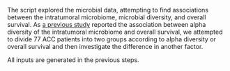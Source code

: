 The script explored the microbial data, attempting to find associations between the intratumoral microbiome, microbial diversity, and overall survival. As [a previous study](https://jamanetwork.com/journals/jamaoncology/fullarticle/2794337) reported the association between alpha diversity of the intratumoral microbiome and overall survival, we attempted to divide 77 ACC patients into two groups according to alpha diversity or overall survival and then investigate the difference in another factor.



All inputs are generated in the previous steps.
